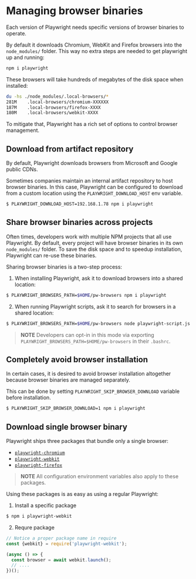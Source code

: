 # Managing browser binaries

Each version of Playwright needs specific versions of browser binaries to operate.

By default it downloads Chromium, WebKit and Firefox browsers into the `node_modules/` folder. This way no extra steps are needed to get playwright up and running:

```sh
npm i playwright
```

These browsers will take hundreds of megabytes of the disk space when installed:

```sh
du -hs ./node_modules/.local-browsers/*
281M	.local-browsers/chromium-XXXXXX
187M	.local-browsers/firefox-XXXX
180M	.local-browsers/webkit-XXXX
```

To mitigate that, Playwright has a rich set of options to control browser management.

## Download from artifact repository

By default, Playwright downloads browsers from Microsoft and Google public CDNs.

Sometimes companies maintain an internal artifact repository to host browser
binaries. In this case, Playwright can be configured to download from a custom
location using the `PLAYWRIGHT_DOWNLOAD_HOST` env variable.

```sh
$ PLAYWRIGHT_DOWNLOAD_HOST=192.168.1.78 npm i playwright
```

## Share browser binaries across projects

Often times, developers work with multiple NPM projects that all use Playwright.
By default, every project will have browser binaries in its own `node_modules/` folder.
To save the disk space and to speedup installation, Playwright can re-use
these binaries.

Sharing browser binaries is a two-step process:

1. When installing Playwright, ask it to download browsers into a shared location:

```sh
$ PLAYWRIGHT_BROWSERS_PATH=$HOME/pw-browsers npm i playwright
```

2. When running Playwright scripts, ask it to search for browsers in a shared location:

```sh
$ PLAYWRIGHT_BROWSERS_PATH=$HOME/pw-browsers node playwright-script.js
```

> **NOTE** Developers can opt-in in this mode via exporting `PLAYWRIGHT_BROWSERS_PATH=$HOME/pw-browsers` in their `.bashrc`.

## Completely avoid browser installation

In certain cases, it is desired to avoid browser installation altogether because
browser binaries are managed separately.

This can be done by setting `PLAYWRIGHT_SKIP_BROWSER_DOWNLOAD` variable before installation.

```sh
$ PLAYWRIGHT_SKIP_BROWSER_DOWNLOAD=1 npm i playwright
```

## Download single browser binary

Playwright ships three packages that bundle only a single browser:
- [`playwright-chromium`](https://www.npmjs.com/package/playwright-chromium)
- [`playwright-webkit`](https://www.npmjs.com/package/playwright-webkit)
- [`playwright-firefox`](https://www.npmjs.com/package/playwright-firefox)

> **NOTE** All configuration environment variables also apply to these packages.

Using these packages is as easy as using a regular Playwright:

1. Install a specific package

```sh
$ npm i playwright-webkit
```

2. Requre package

```js
// Notice a proper package name in require
const {webkit} = require('playwright-webkit');

(async () => {
  const browser = await webkit.launch();
  // ....
})();
```
